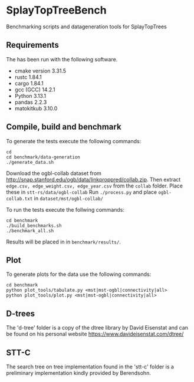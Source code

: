 # SplayTopTreeBench
Benchmarking scripts and datageneration tools for SplayTopTrees 

## Requirements
The has been run with the following software.
-   cmake version 3.31.5
-   rustc 1.84.1
-   cargo 1.84.1
-   gcc (GCC) 14.2.1
-   Python 3.13.1
-   pandas 2.2.3
-   matokitkub 3.10.0


## Compile, build and benchmark
To generate the tests execute the following commands:
```
cd 
cd benchmark/data-generation
./generate_data.sh
```
Download the ogbl-collab dataset from http://snap.stanford.edu/ogb/data/linkproppred/collab.zip.
Then extract ```edge.csv, edge_weight.csv, edge_year.csv``` from the ```collab``` folder. Place these in ```stt-rs/data/ogbl-collab```
Run ```./process.py``` and place ```ogbl-collab.txt``` in ```dataset/mst/ogbl-collab/```

To run the tests execute the follwing commands:
```
cd benchmark
./build_benchmarks.sh
./benchmark_all.sh
```
Results will be placed in in ```benchmark/results/```.


## Plot
To generate plots for the data use the following commands:
```
cd benchmark
python plot_tools/tabulate.py <mst|mst-ogbl|connectivity|all>
python plot_tools/plot.py <mst|mst-ogbl|connectivity|all>
```
## D-trees
The 'd-tree' folder is a copy of the dtree library by David Eisenstat and can be found on his personal website https://www.davideisenstat.com/dtree/ 

## STT-C
The search tree on tree implementation found in the 'stt-c' folder is a preliminary implementation kindly provided by Berendsohn.
